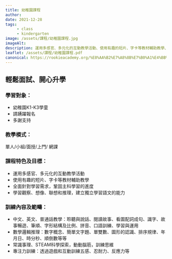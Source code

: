 ```yaml
---
title: 幼稚園課程
author:
date: 2021-12-28
tags: 
     - class
     - kindergarten
image: /assets/課程/幼稚園課程.jpg
imageAlt:
description: 運用多感官、多元化的互動教學活動、使用有趣的短片、字卡等教材輔助教學、全面針對學習需求，鞏固主科學習的進度、學習觀察、想像、聯想和推理，建立獨立學習語文的能力
leaflet: /assets/課程/幼稚園課程.pdf
canonical: https://rookieacademy.org/%E8%AA%B2%E7%A8%8B%E7%B0%A1%E4%BB%8B/%E5%B9%BC%E7%A8%9A%E5%9C%92%E8%AA%B2%E7%A8%8B/
---
```




## 輕鬆面試、開心升學

### 學習對象：

* 幼稚園K1-K3學童
* 請踴躍報名
* 多謝支持

### 教學模式：

單人/小組/面授/上門/ 網課 

### 課程特色及目標：

* 運用多感官、多元化的互動教學活動
* 使用有趣的短片、字卡等教材輔助教學
* 全面針對學習需求，鞏固主科學習的進度
* 學習觀察、想像、聯想和推理，建立獨立學習語文的能力

### 訓練內容及範疇：

* 中文、英文、普通話教學：聆聽與說話、閱讀故事、看圖配詞成句、識字、故事暢遊、筆順、字形結構及比例、拼音、口語訓練、學習與運用
* 數學邏輯推理：數字概念、簡單文字題、單雙數、圖形的認識、排序規律、年月日、時分秒、順倒數等等
* 常識事理、STEAM科學探索，動動腦筋，訓練思維
* 專注力訓練：透過遊戲和互動訓練五感、忍耐力、反應力等
 <br><br>
